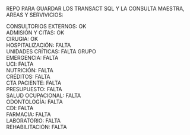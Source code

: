 REPO PARA GUARDAR LOS TRANSACT SQL Y LA CONSULTA MAESTRA, AREAS Y SERVIVICIOS:

CONSULTORIOS EXTERNOS: OK <br>
ADMISIÓN Y CITAS: OK <br>
CIRUGIA: OK <br>
HOSPITALIZACIÓN: FALTA <br>
UNIDADES CRÍTICAS: FALTA GRUPO <br>
  EMERGENCIA: FALTA <br>
  UCI: FALTA <br>
NUTRICIÓN: FALTA <br>
CRÉDITOS: FALTA <br>
  CTA PACIENTE: FALTA <br>
  PRESUPUESTO: FALTA <br>
SALUD OCUPACIONAL: FALTA <br>
ODONTOLOGÍA:  FALTA <br>
CDI: FALTA <br>
FARMACIA: FALTA <br>
LABORATORIO: FALTA <br>
REHABILITACIÓN: FALTA <br>
